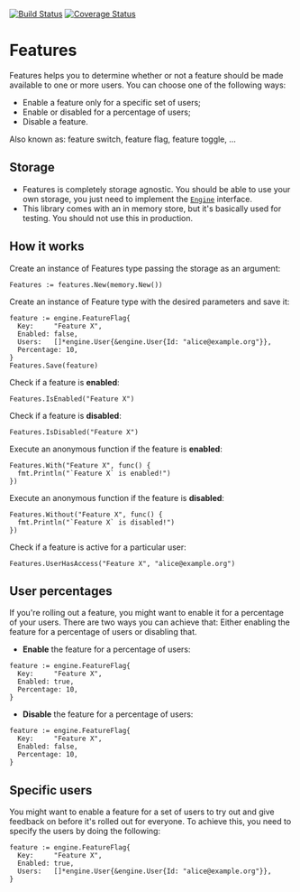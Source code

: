 [![Build Status](https://travis-ci.org/albertoleal/features.png?branch=master)](https://travis-ci.org/albertoleal/features)
[![Coverage Status](https://coveralls.io/repos/albertoleal/features/badge.svg?branch=master&service=github)](https://coveralls.io/github/albertoleal/features?branch=master)

# Features

Features helps you to determine whether or not a feature should be made available to one or more users.
You can choose one of the following ways:

  * Enable a feature only for a specific set of users;
  * Enable or disabled for a percentage of users;
  * Disable a feature.

Also known as: feature switch, feature flag, feature toggle, ...

## Storage
  * Features is completely storage agnostic. You should be able to use your own storage, you just need to implement the [`Engine`](https://github.com/albertoleal/features/blob/master/engine/engine.go) interface.
  * This library comes with an in memory store, but it's basically used for testing. You should not use this in production.


## How it works

  Create an instance of Features type passing the storage as an argument:

  ```golang
  Features := features.New(memory.New())
  ```

  Create an instance of Feature type with the desired parameters and save it:

  ```golang
  feature := engine.FeatureFlag{
    Key:     "Feature X",
    Enabled: false,
    Users:   []*engine.User{&engine.User{Id: "alice@example.org"}},
    Percentage: 10,
  }
  Features.Save(feature)
  ```

  Check if a feature is **enabled**:

  ```golang
  Features.IsEnabled("Feature X")
  ```

  Check if a feature is **disabled**:

  ```golang
  Features.IsDisabled("Feature X")
  ```

  Execute an anonymous function if the feature is **enabled**:
  ```golang
  Features.With("Feature X", func() {
    fmt.Println("`Feature X` is enabled!")
  })
  ```

  Execute an anonymous function if the feature is **disabled**:
  ```golang
  Features.Without("Feature X", func() {
    fmt.Println("`Feature X` is disabled!")
  })
  ```

  Check if a feature is active for a particular user:

  ```golang
  Features.UserHasAccess("Feature X", "alice@example.org")
  ```

## User percentages

If you're rolling out a feature, you might want to enable it for a percentage of your users. There are two ways you can achieve that: Either enabling the feature for a percentage of users or disabling that.

  * **Enable** the feature for a percentage of users:
  ```golang
  feature := engine.FeatureFlag{
    Key:     "Feature X",
    Enabled: true,
    Percentage: 10,
  }
  ```

  * **Disable** the feature for a percentage of users:
  ```golang
  feature := engine.FeatureFlag{
    Key:     "Feature X",
    Enabled: false,
    Percentage: 10,
  }
  ```

## Specific users

You might want to enable a feature for a set of users to try out and give feedback on before it's rolled out for everyone. To achieve this, you need to specify the users by doing the following:

  ```golang
  feature := engine.FeatureFlag{
    Key:     "Feature X",
    Enabled: true,
    Users:   []*engine.User{&engine.User{Id: "alice@example.org"}},
  }
  ```
